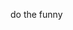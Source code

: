 do the funny

<!---
heittaw/heittaw is a ✨ special ✨ repository because its `README.md` (this file) appears on your GitHub profile.
You can click the Preview link to take a look at your changes.
--->
